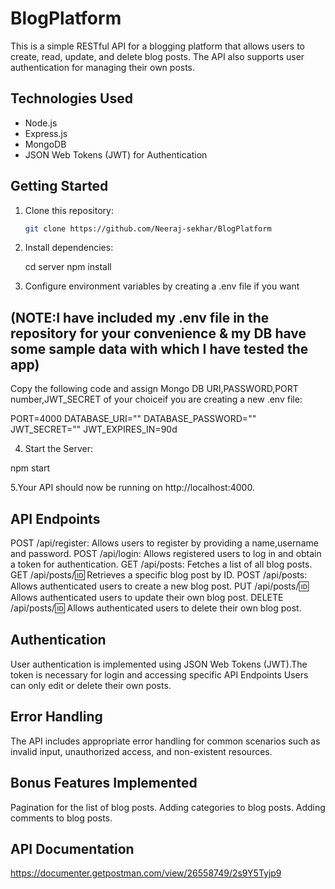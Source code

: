 # BlogPlatform

This is a simple RESTful API for a blogging platform that allows users to create, read, update, and delete blog posts. The API also supports user authentication for managing their own posts.

## Technologies Used

- Node.js
- Express.js
- MongoDB 
- JSON Web Tokens (JWT) for Authentication

## Getting Started

1. Clone this repository:

   ```bash
   git clone https://github.com/Neeraj-sekhar/BlogPlatform

2. Install dependencies:
   
   cd server
   npm install

4. Configure environment variables by creating a .env file if you want
## (NOTE:I have included my .env file in the repository for your convenience & my DB have some sample data with which I have tested the app)

Copy the following code and assign Mongo DB URI,PASSWORD,PORT number,JWT_SECRET of your choiceif you are creating a new .env file:

PORT=4000
DATABASE_URI=""
DATABASE_PASSWORD=""
JWT_SECRET=""
JWT_EXPIRES_IN=90d

4. Start the Server:

npm start

5.Your API should now be running on http://localhost:4000.

## API Endpoints

POST /api/register: Allows users to register by providing a name,username and password.
POST /api/login: Allows registered users to log in and obtain a token for authentication.
GET /api/posts: Fetches a list of all blog posts.
GET /api/posts/:id: Retrieves a specific blog post by ID.
POST /api/posts: Allows authenticated users to create a new blog post.
PUT /api/posts/:id: Allows authenticated users to update their own blog post.
DELETE /api/posts/:id: Allows authenticated users to delete their own blog post.

## Authentication

User authentication is implemented using JSON Web Tokens (JWT).The token is necessary for login and accessing specific API Endpoints
Users can only edit or delete their own posts.

## Error Handling

The API includes appropriate error handling for common scenarios such as invalid input, unauthorized access, and non-existent resources.

## Bonus Features Implemented

Pagination for the list of blog posts.
Adding categories to blog posts.
Adding comments to blog posts.

## API Documentation

https://documenter.getpostman.com/view/26558749/2s9Y5Tyjp9

